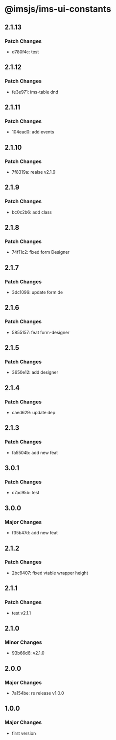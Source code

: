 # @imsjs/ims-ui-constants

## 2.1.13

### Patch Changes

- d780f4c: test

## 2.1.12

### Patch Changes

- fe3e971: ims-table dnd

## 2.1.11

### Patch Changes

- 104ead0: add events

## 2.1.10

### Patch Changes

- 7f8319a: realse v2.1.9

## 2.1.9

### Patch Changes

- bc0c2b6: add class

## 2.1.8

### Patch Changes

- 74f11c2: fixed form Designer

## 2.1.7

### Patch Changes

- 3dc1096: update form de

## 2.1.6

### Patch Changes

- 5855157: feat form-designer

## 2.1.5

### Patch Changes

- 3650e12: add designer

## 2.1.4

### Patch Changes

- caed629: update dep

## 2.1.3

### Patch Changes

- fa5504b: add new feat

## 3.0.1

### Patch Changes

- c7ac95b: test

## 3.0.0

### Major Changes

- f35b47d: add new feat

## 2.1.2

### Patch Changes

- 2bc9407: fixed vtable wrapper height

## 2.1.1

### Patch Changes

- test v2.1.1

## 2.1.0

### Minor Changes

- 93b66d6: v2.1.0

## 2.0.0

### Major Changes

- 7a154be: re release v1.0.0

## 1.0.0

### Major Changes

- first version
